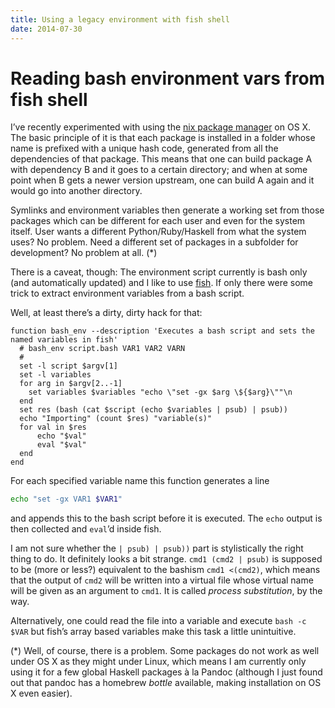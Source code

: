 ```yaml
---
title: Using a legacy environment with fish shell
date: 2014-07-30
---
```


# Reading bash environment vars from fish shell

I’ve recently experimented with using the [nix package manager](https://nixos.org/nix/) on OS X. The basic principle of it is that each package is installed in a folder whose name is prefixed with a unique hash code, generated from all the dependencies of that package. This means that one can build package A with dependency B and it goes to a certain directory; and when at some point when B gets a newer version upstream, one can build A again and it would go into another directory.

Symlinks and environment variables then generate a working set from those packages which can be different for each user and even for the system itself. User wants a different Python/Ruby/Haskell from what the system uses? No problem. Need a different set of packages in a subfolder for development? No problem at all. (\*)

There is a caveat, though: The environment script currently is bash only (and automatically updated) and I like to use [fish](http://fishshell.com/). If only there were some trick to extract environment variables from a bash script.

Well, at least there’s a dirty, dirty hack for that:

``` {.sh}
function bash_env --description 'Executes a bash script and sets the named variables in fish'
  # bash_env script.bash VAR1 VAR2 VARN
  #
  set -l script $argv[1]
  set -l variables
  for arg in $argv[2..-1]
    set variables $variables "echo \"set -gx $arg \${$arg}\""\n
  end
  set res (bash (cat $script (echo $variables | psub) | psub))
  echo "Importing" (count $res) "variable(s)"
  for val in $res
      echo "$val"
      eval "$val"
  end
end
```

For each specified variable name this function generates a line

```sh
echo "set -gx VAR1 $VAR1"
```


and appends this to the bash script before it is executed. The `echo` output is then collected and `eval`’d inside fish.

I am not sure whether the `| psub) | psub))` part is stylistically the right thing to do. It definitely looks a bit strange. `cmd1 (cmd2 | psub)` is supposed to be (more or less?) equivalent to the bashism `cmd1 <(cmd2)`, which means that the output of `cmd2` will be written into a virtual file whose virtual name will be given as an argument to `cmd1`. It is called *process substitution*, by the way.

Alternatively, one could read the file into a variable and execute `bash -c $VAR` but fish’s array based variables make this task a little unintuitive.

(\*) Well, of course, there is a problem. Some packages do not work as well under OS X as they might under Linux, which means I am currently only using it for a few global Haskell packages à la Pandoc (although I just found out that pandoc has a homebrew *bottle* available, making installation on OS X even easier).

